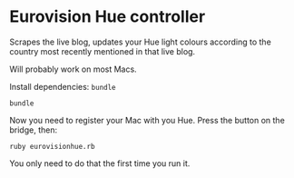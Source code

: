 Eurovision Hue controller
=========================

Scrapes the live blog, updates your Hue light colours according to the country
most recently mentioned in that live blog.

Will probably work on most Macs.

Install dependencies: `bundle`

    bundle
    
Now you need to register your Mac with you Hue. Press the button on the bridge, then:

    ruby eurovisionhue.rb

You only need to do that the first time you run it.
